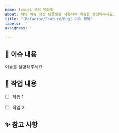 ```yaml
---
name: Issues 생성 템플릿
about: 해당 이슈 생성 템플릿을 사용하여 이슈를 생성해주세요.
title: "[Refactor/Feature/Bug] 이슈 제목"
labels: ''
assignees: ''

---
```


📌 이슈 내용
------------
이슈를 설명해주세요.


📝 작업 내용
------------
- [ ] 작업 1
- [ ] 작업 2


✨ 참고 사항
------------
